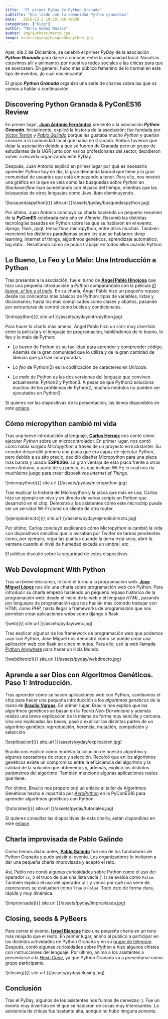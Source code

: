 ```yaml
---
title:  "El primer PyDay de Python Granada"
subtitle: "Una tarde con la comunidad Python granadina"
date:   2016-12-3 19:50::00 +0530
categories: ["blog"]
author: "Marta Gómez Macías"
avatar: img/authors/marta.jpe
image: assets/pyday/busquedaspython.jpg
---
```


Ayer, día 2 de Diciembre, se celebró el primer _PyDay_ de la asociación ___Python Granada___ para darse a conocer entre la comunidad local. Nosotras estuvimos allí y animamos por nuestras redes sociales a las chicas para que se acercasen. En general, hubo más público femenino de lo normal en este tipo de eventos, ¡lo cual nos encanta!

El grupo ___Python Granada___ organizó una serie de charlas sobre las que os vamos a hablar a continuación.

## Discovering Python Granada & PyConES16 Review

En primer lugar, [__Juan Antonio Fernández__](https://twitter.com/sinclair_88) presentó a la asociación ___Python Granada___. Inicialmente, explicó la historia de la asociación: fue fundada por [_Víctor Terrón_](https://twitter.com/pyctor) y [_Pablo Galindo_](https://twitter.com/pablogsalgado) porque les gustaba mucho _Python_ y querían conocer a la comunidad local que había en Granada. Ambos tuvieron que dejar la asociación debido a que se fueron de Granada pero un grupo de estudiantes de la UGR junto con varios profesionales del sector, decidieron volver a revivirla organizando este PyDay. 

Después, Juan Antonio explicó en primer lugar por qué es necesario aprender _Python_ hoy en día, la gran demanda laboral que tiene y la gran comunidad de usuarios que está empezando a tener. Para ello, nos mostró una gráfica en la que se veía como las búsquedas sobre _Python_ en _Stackoverflow_ iban aumentando con el paso del tiempo, mientras que las búsquedas de otros lenguajes como Java, iban disminuyendo.


![busquedaspython]({{ site.url }}/assets/pyday/busquedaspython.jpg)

Por último, Juan Antonio concluyó su charla haciendo un pequeño resumen de la __PyConES__ celebrada este año en _Almería_. Resumió las distintas tecnologías basadas en Python sobre las que se hablaron en el evento: django, flask, pyqt, tensorflow, micropython, entre otras muchas. También mencionó los distintos paradigmas sobre los que se hablaron: deep learning, internet of things, algoritmos genéticos, aprendizaje automático, big data... Resaltando cómo se podía trabajar en todos ellos usando Python.

## Lo Bueno, Lo Feo y Lo Malo: Una Introducción a Python

Tras presentar a la asociación, fue el turno de [__Ángel Pablo Hinojosa__](https://twitter.com/psicobyte_) que hizo una pequeña introducción a _Python_ comparándolo con la película [_El bueno, el feo y el malo_](http://www.filmaffinity.com/es/film277815.html). En su charla, Ángel Pablo hizo un pequeño repaso desde los conceptos más básicos de Python: tipos de variables, listas y diccionarios; hasta los más complicados como clases y objetos, pasando por estructuras de control como bucles y condicionales.

![intropython]({{ site.url }}/assets/pyday/intropython.jpg)

Para hacer la charla más amena, Ángel Pablo hizo un símil muy divertido entre la película y el lenguaje de programación, hablándonos de lo bueno, lo feo y lo malo de Python:

* Lo _bueno_ de Python es su facilidad para aprender y comprender código. Además de la gran comunidad que lo utiliza y de la gran cantidad de liberías que ya trae incorporadas.

* Lo _feo_ de Python(2) es la codificación de caracteres en _Unicode_.

* Lo _malo_ de Python es las dos versiones del lenguaje que conviven actualmente: Python2 y Python3. A pesar de que Python3 soluciona muchos de los problemas de Python2, muchos módulos no pueden ser ejecutados en Python3.

Si quieres ver las diapositivas de la presentación, las tienes disponibles en este [enlace](https://psicobyte.github.io/CharlaPyday2016).

## Cómo micropython cambió mi vida

Tras una breve introducción al lenguaje, [__Carlos Herraiz__](https://twitter.com/ciherraiz) nos contó cómo ejecutar _Python_ sobre un microcontrolador. En primer lugar, nos contó cómo había surgido _Micropython_ a través de un proyecto en kickstarter. Su creador desarrolló primero una placa que era capaz de ejecutar Python, pero debido a su alto precio, decidió diseñar Micropython para una placa más barata y usada: __ESP8266__. La gran ventaja de esta placa frente a otras como Arduino, a parte de su precio, es que incluye Wi-Fi; lo cual nos da muchísimo juego para crear dispositivos _Internet of Things_.

![micropython]({{ site.url }}/assets/pyday/micropython.jpg)

Tras explicar la historia de Micropython y la placa que más se usa, Carlos hizo un ejemplo en vivo y en directo de varios scripts en Python que desarrolló en el chip. Demostró a los asistentes cómo este microchip puede ser un servidor Wi-Fi como un cliente de otro router. 

![ejemplodirecto]({{ site.url }}/assets/pyday/ejemplodirecto.jpg)

Por último, Carlos concluyó explicando cómo Micropython le cambió la vida con dispositivos sencillos que lo avisaban por Twitter de tareas pendientes como, por ejemplo, regar las plantas cuando la tierra está seca, abrir la ventana cuando el nivel de humedad exceda un umbral, etc. 

El público discutió sobre la seguridad de estos dispositivos.

## Web Development With Python

Tras un breve descanso, le tocó el turno a la programación web. [__Jose Miguel López__](https://twitter.com/josemlp91) nos dio una charla sobre programación web con Python. Para introducir su charla empezó haciendo un pequeño repaso histórico de la programación web: desde el inicio de la web y el lenguaje _HTML_, pasando por lenguajes de programación que nos hacían más cómodo trabajar con HTML como _PHP_, hasta llegar a frameworks de programación que nos permiten crear aplicaciones webs como django o flask.

![web]({{ site.url }}/assets/pyday/web.jpg)

Tras explicar algunos de los framework de programación web que podemos usar con Python, Jose Miguel nos demostró cómo se puede crear una aplicación web con flask en cinco minutos. Para ello, usó la web llamada [Python Anywhere](https://www.pythonanywhere.com/) para hacer un Hola Mundo.

![webdirecto]({{ site.url }}/assets/pyday/webdirecto.jpg)

## Aprende a ser Dios con Algoritmos Genéticos. Paso 1: Introducción.

Tras aprender cómo se hacen aplicaciones web con Python, cambiamos el chip para hacer una pequeña introducción a los _algoritmos genéticos_ de la mano de [__Braulio Vargas__](https://twitter.com/brau_vl). En primer lugar, Braulio nos explicó que los algoritmos genéticos se basan en la _Teoría Neo-Darwiniana_ y además realizó una breve explicación de la misma de forma muy sencilla y cercana. Una vez explicadas las bases, pasó a explicar las distintas partes de un algoritmo genético: reproducción, herencia, mutación, competición y selección. 

![explicacion]({{ site.url }}/assets/pyday/explicacion.jpg)

Braulio nos explicó cómo modelar la solución de nuestro algoritmo y algunos operadores de cruce y selección. Recalcó que en los algoritmos genéticos existe un compromiso entre la eficiciencia del algoritmo y la calidad de la solución que obtenemos y, además, explicó los distintos parámetros del algoritmo. También mencionó algunas aplicaciones reales que tiene.

Por último, Braulio nos proporcionó un enlace al taller de Algoritmos Genéticos hecho e impartido por [_AeroPython_](https://github.com/AeroPython/Taller-Algoritmos-Geneticos-PyConEs16) en la PyConES16 para aprender algoritmos genéticos con Python.

![tutoriales]({{ site.url }}/assets/pyday/tutoriales.jpg)

Si quieres consultar las diapositivas de esta charla, están disponibles en este [enlace](https://brauliov.github.io/Aprende-a-ser-dios-con-algoritmos-geneticos/).

## Charla improvisada de Pablo Galindo

Como hemos dicho antes, [__Pablo Galindo__](https://twitter.com/pablogsalgado) fue uno de los fundadores de Python Granada y pudo asistir al evento. Los organizadores lo invitaron a dar una pequeña charla improvisada y aceptó el reto.

Así, Pablo nos contó algunas curiosidades sobre Python como el uso del operador `is`, o el truco de que una lista vacía (`[]`) se evalúa como `False`. También explicó el uso del operador `all` y vimos por qué una serie de expresiones se evaluaban como `True` o `False`. Todo esto de forma clara, rápida y muy dinámica.

![improvisada]({{ site.url }}/assets/pyday/improvisada.jpg)

## Closing, seeds & PyBeers

Para cerrar el evento, [__Israel Blancas__](https://twitter.com/iblancasa) hizo una pequeña charla en un tono más relajado que el resto. En primer lugar, animó al público a participar en las distintas actividades de Python Granada y en su [grupo de telegram](https://telegram.me/pythongranada). Después, contó algunas curiosidades sobre Python e hizo algunos chistes con instrucciones del lenguaje. Por último, animó a los asistentes a presentarse a la [_Hash Code_](https://hashcode.withgoogle.com/), ya que Python Granada va a presentarse como grupo participante.

![closing]({{ site.url }}/assets/pyday/closing.jpg)


## Conclusión

Tras el PyDay, algunos de los asistentes nos fuimos de cervezas :). Fue un evento muy divertido en el que se hablaron de cosas muy interesantes. La asistencia de chicas fue bastante alta, aunque no hubo ninguna ponente. 
